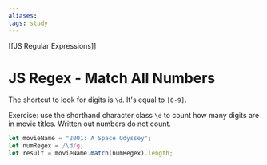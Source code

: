 ```yaml
---
aliases:
tags: study
---
```

[[JS Regular Expressions]]
# JS Regex - Match All Numbers
The shortcut to look for digits is `\d`. It's equal to `[0-9]`.

Exercise: use the shorthand character class `\d` to count how many digits are in movie titles. Written out numbers do not count.

```js
let movieName = "2001: A Space Odyssey";
let numRegex = /\d/g;
let result = movieName.match(numRegex).length;
```